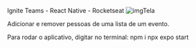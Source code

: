 Ignite Teams - React Native - Rocketseat
![imgTela](https://github.com/user-attachments/assets/a61ecefa-e4f4-4ee3-9f8c-f02de9f0e88a)

Adicionar e remover pessoas de uma lista de um evento. 

Para rodar o aplicativo, digitar no terminal: 
npm i
npx expo start

